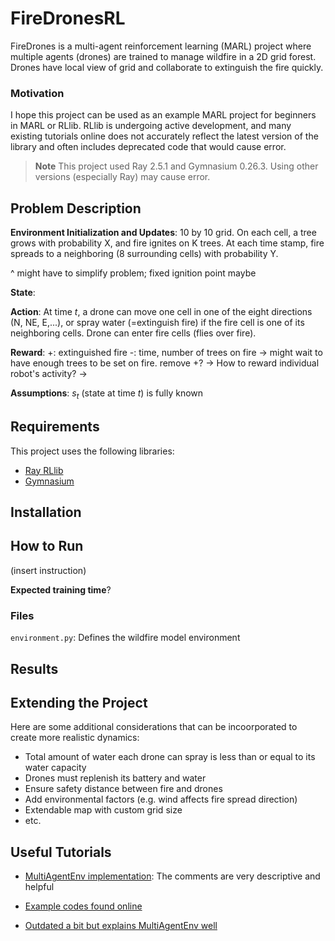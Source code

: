 # FireDronesRL

FireDrones is a multi-agent reinforcement learning (MARL) project where multiple agents (drones) are trained to manage wildfire in a 2D grid forest. Drones have local view of grid and collaborate to extinguish the fire quickly.

### Motivation

I hope this project can be used as an example MARL project for beginners in MARL or RLlib. RLlib is undergoing active development, and many existing tutorials online does not accurately reflect the latest version of the library and often includes deprecated code that would cause error.

> **Note**
> This project used Ray 2.5.1 and Gymnasium 0.26.3. Using other versions (especially Ray) may cause error.

## Problem Description

**Environment Initialization and Updates**: 10 by 10 grid. On each cell, a tree grows with probability X, and fire ignites on K trees. At each time stamp, fire spreads to a neighboring (8 surrounding cells) with probability Y.

^ might have to simplify problem; fixed ignition point maybe

**State**:

**Action**: At time $t$, a drone can move one cell in one of the eight directions (N, NE, E,...), or spray water (=extinguish fire) if the fire cell is one of its neighboring cells. Drone can enter fire cells (flies over fire).

**Reward**:
+: extinguished fire
-: time, number of trees on fire
-> might wait to have enough trees to be set on fire. remove +?
-> How to reward individual robot's activity?
->

**Assumptions**: $s_t$ (state at time $t$) is fully known

## Requirements

This project uses the following libraries:

-   [Ray RLlib](https://docs.ray.io/en/latest/rllib/index.html)
-   [Gymnasium](https://gymnasium.farama.org/)

## Installation

## How to Run

(insert instruction)

**Expected training time**?

### Files

`environment.py`: Defines the wildfire model environment

## Results

## Extending the Project

Here are some additional considerations that can be incoorporated to create more realistic dynamics:

-   Total amount of water each drone can spray is less than or equal to its water capacity
-   Drones must replenish its battery and water
-   Ensure safety distance between fire and drones
-   Add environmental factors (e.g. wind affects fire spread direction)
-   Extendable map with custom grid size
-   etc.

## Useful Tutorials

-   [MultiAgentEnv implementation](https://docs.ray.io/en/latest/_modules/ray/rllib/env/multi_agent_env.html#main-content): The comments are very descriptive and helpful

-   [Example codes found online](./examples/)

-   [Outdated a bit but explains MultiAgentEnv well](https://github.com/sven1977/rllib_tutorials/blob/main/ray_summit_2021/tutorial_notebook.ipynb)
